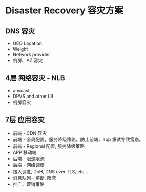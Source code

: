 # Disaster Recovery 容灾方案

## DNS 容灾
- GEO Location
- Weight
- Network provider
- 机房、AZ 容灾


## 4层 网络容灾 - NLB
- anycast
- DPVS and other LB
- 机房容灾

## 7层 应用容灾
- 前端 - CDN 容灾
- 前端 - 全局配置，服务降级策略，防止前端，app 重试导致雪崩。
- 前端 - Regional 配置, 服务降级策略
- APP 移动端
- 后端 - 限速限流
- 后端 - 网络调度
- 接入调度, DoH, DNS over TLS, etc...
- 消息队列 - 熔断, 限流
- 推广、营销策略